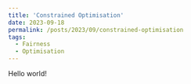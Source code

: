 ```yaml
---
title: 'Constrained Optimisation'
date: 2023-09-18
permalink: /posts/2023/09/constrained-optimisation
tags:
  - Fairness
  - Optimisation
---
```



Hello world!